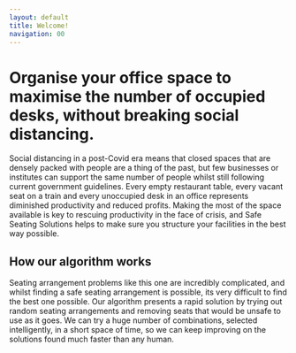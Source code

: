 ```yaml
---
layout: default
title: Welcome!
navigation: 00
---
```



# Organise your office space to maximise the number of occupied desks, without breaking social distancing.

Social distancing in a post-Covid era means that closed spaces that are densely packed with people are a thing of the past, but few businesses or institutes can support the same number of people whilst still following current government guidelines. Every empty restaurant table, every vacant seat on a train and every unoccupied desk in an office represents diminished productivity and reduced profits. Making the most of the space available is key to rescuing productivity in the face of crisis, and Safe Seating Solutions helps to make sure you structure your facilities in the best way possible.

## How our algorithm works

Seating arrangement problems like this one are incredibly complicated, and whilst finding a safe seating arrangement is possible, its very difficult to find the best one possible. Our algorithm presents a rapid solution by trying out random seating arrangements and removing seats that would be unsafe to use as it goes. We can try a huge number of combinations, selected intelligently, in a short space of time, so we can keep improving on the solutions found much faster than any human.
